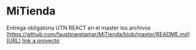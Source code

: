 # MiTienda
Entrega obligatoria UTN REACT
en el master los archivos
[https://github.com/faustinaretamar/MiTienda/blob/master/README.md](URL)
[link a proyecto](URL)

